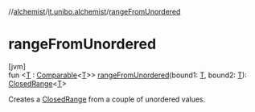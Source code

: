 //[alchemist](../../index.md)/[it.unibo.alchemist](index.md)/[rangeFromUnordered](range-from-unordered.md)

# rangeFromUnordered

[jvm]\
fun <[T](range-from-unordered.md) : [Comparable](https://kotlinlang.org/api/latest/jvm/stdlib/kotlin/-comparable/index.html)<[T](range-from-unordered.md)>> [rangeFromUnordered](range-from-unordered.md)(bound1: [T](range-from-unordered.md), bound2: [T](range-from-unordered.md)): [ClosedRange](https://kotlinlang.org/api/latest/jvm/stdlib/kotlin.ranges/-closed-range/index.html)<[T](range-from-unordered.md)>

Creates a [ClosedRange](https://kotlinlang.org/api/latest/jvm/stdlib/kotlin.ranges/-closed-range/index.html) from a couple of unordered values.
